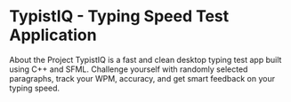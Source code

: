 # TypistIQ - Typing Speed Test Application

About the Project
TypistIQ is a fast and clean desktop typing test app built using C++ and SFML.
Challenge yourself with randomly selected paragraphs, track your WPM, accuracy, and get smart feedback on your typing speed.

